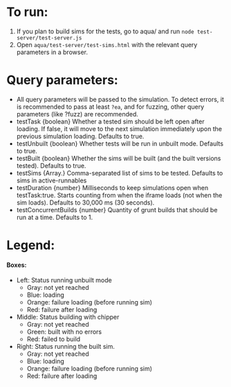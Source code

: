 # To run:

1. If you plan to build sims for the tests, go to aqua/ and run `node test-server/test-server.js`
2. Open `aqua/test-server/test-sims.html` with the relevant query parameters in a browser.

# Query parameters:

- All query parameters will be passed to the simulation. To detect errors, it is recommended to pass at least `?ea`, and
  for fuzzing, other query parameters (like ?fuzz) are recommended.
- testTask {boolean} Whether a tested sim should be left open after loading. If false, it will move to the next
  simulation immediately upon the previous simulation loading. Defaults to true.
- testUnbuilt {boolean} Whether tests will be run in unbuilt mode. Defaults to true.
- testBuilt {boolean} Whether the sims will be built (and the built versions tested). Defaults to true.
- testSims {Array.<string>} Comma-separated list of sims to be tested. Defaults to sims in active-runnables
- testDuration {number} Milliseconds to keep simulations open when testTask:true. Starts counting from when the iframe
  loads (not when the sim loads). Defaults to 30,000 ms (30 seconds).
- testConcurrentBuilds {number} Quantity of grunt builds that should be run at a time. Defaults to 1.

# Legend:

#### Boxes:

- Left: Status running unbuilt mode
  - Gray: not yet reached
  - Blue: loading
  - Orange: failure loading (before running sim)
  - Red: failure after loading
- Middle: Status building with chipper
  - Gray: not yet reached
  - Green: built with no errors
  - Red: failed to build
- Right: Status running the built sim.
  - Gray: not yet reached
  - Blue: loading
  - Orange: failure loading (before running sim)
  - Red: failure after loading
